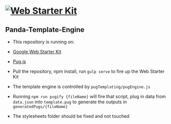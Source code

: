 # [![Web Starter Kit](https://cloud.githubusercontent.com/assets/110953/11445049/f05512ba-9520-11e5-8fdb-8c8eb5f690d0.jpg)](https://github.com/google/web-starter-kit/releases/latest)

## Panda-Template-Engine

* This repository is running on:
* [Google Web Starter Kit](https://github.com/google/web-starter-kit)
* [Pug.js](https://github.com/pugjs/gulp-pug)

* Pull the repository, npm install, run `gulp serve` to fire up the Web Starter Kit
* The template engine is controlled by `pugTemplating/pugEngine.js`
* Running `npm run pugify {fileName}` will fire that script, plug in data from `data.json` into `template.pug` to generate the outputs in `generatedPugs/{fileName}`
* The stylesheets folder should be fixed and not touched
